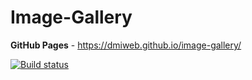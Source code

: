 # Image-Gallery

**GitHub Pages** - https://dmiweb.github.io/image-gallery/

[![Build status](https://ci.appveyor.com/api/projects/status/d2aicam8kifcrqvy?svg=true)](https://ci.appveyor.com/project/dmiweb/image-gallery)
